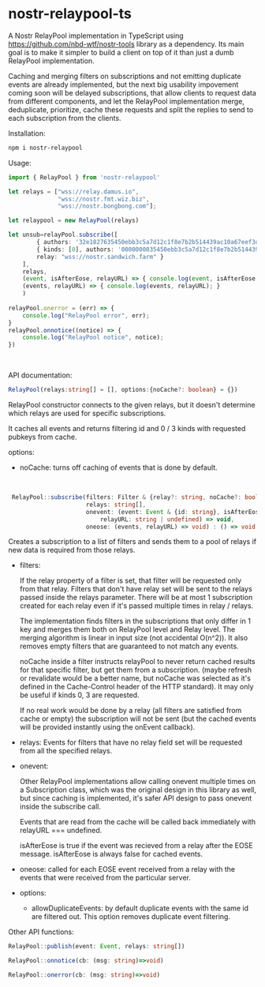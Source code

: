# nostr-relaypool-ts
A Nostr RelayPool implementation in TypeScript using https://github.com/nbd-wtf/nostr-tools library as a dependency. Its main goal is to make it simpler to build a client on top of it than just a dumb
RelayPool implementation.

Caching and merging filters on subscriptions and not emitting duplicate events are already implemented,
but the next big usability impovement coming soon will be delayed subscriptions,
that allow clients to request data from different components, and let the RelayPool implementation
merge, deduplicate, prioritize, cache these requests and split the replies to send to each subscription
from the clients.

Installation:

```bash
npm i nostr-relaypool
```

Usage:

```typescript
import { RelayPool } from 'nostr-relaypool'

let relays = ["wss://relay.damus.io",
              "wss://nostr.fmt.wiz.biz",
              "wss://nostr.bongbong.com"];

let relaypool = new RelayPool(relays)

let unsub=relayPool.subscribe([
        { authors: '32e1827635450ebb3c5a7d12c1f8e7b2b514439ac10a67eef3d9fd9c5c68e245' },
        { kinds: [0], authors: '0000000035450ebb3c5a7d12c1f8e7b2b514439ac10a67eef3d9fd9c5c68e245',
        relay: "wss://nostr.sandwich.farm" }
    ], 
    relays,
    (event, isAfterEose, relayURL) => { console.log(event, isAfterEose, relayURL) },
    (events, relayURL) => { console.log(events, relayURL); }
    )
    
relayPool.onerror = (err) => {
    console.log("RelayPool error", err);
}
relayPool.onnotice((notice) => {
    console.log("RelayPool notice", notice);
})

```
<br/>

API documentation:


```typescript
RelayPool(relays:string[] = [], options:{noCache?: boolean} = {})
```

RelayPool constructor connects to the given relays, but it doesn't determine which relays are used for specific subscriptions.

It caches all events and returns filtering id and 0 / 3 kinds with requested pubkeys from cache.

options:
  - noCache: turns off caching of events that is done by default.

<br/>

```typescript
 RelayPool::subscribe(filters: Filter & {relay?: string, noCache?: boolean},
                      relays: string[],
                      onevent: (event: Event & {id: string}, isAfterEose: boolean,
                          relayURL: string | undefined) => void,
                      oneose: (events, relayURL) => void) : () => void
```
Creates a subscription to a list of filters and sends them to a pool of relays if
new data is required from those relays.

- filters: 

    If the relay property of a filter is set, that filter will be requested only from that relay.
    Filters that don't have relay set will be sent to the relays passed inside
    the relays parameter. There will be at most 1 subscription created for each relay
    even if it's passed multiple times in relay / relays.

     The implementation finds filters in the subscriptions that only differ in 1 key and
         merges them both on RelayPool level and Relay level.
     The merging algorithm is linear in input size (not accidental O(n^2)).
     It also removes empty filters that are guaranteed to not match any events.
     
 
     noCache inside a filter instructs relayPool to never return
       cached results for that specific filter, but get them from a subscription.
     (maybe refresh or revalidate would be a better name, but noCache was selected
         as it's defined in the Cache-Control header of the HTTP standard).
      It may only be useful if kinds 0, 3 are requested.

    If no real work would be done by a relay (all filters are satisfied from cache or empty) the subscription will not be sent
       (but the cached events will be provided instantly using the onEvent callback).

- relays: Events for filters that have no relay field set will be requested from
      all the specified relays.

- onevent: 
  
  Other RelayPool implementations allow calling onevent multiple times
      on a Subscription class, which was the original design in this library as well, but
      since caching is implemented, it's safer API design to pass onevent inside the
        subscribe call.

  Events that are read from the cache will be called back immediately 
    with relayURL === undefined.

  isAfterEose is true if the event was recieved from a relay after the EOSE message.
  isAfterEose is always false for cached events.

- oneose: called for each EOSE event received from a relay with the events
       that were received from the particular server.

- options:

  - allowDuplicateEvents: by default duplicate events with the same id are filtered out.
        This option removes duplicate event filtering.


Other API functions:
```typescript
RelayPool::publish(event: Event, relays: string[])

RelayPool::onnotice(cb: (msg: string)=>void)

RelayPool::onerror(cb: (msg: string)=>void)
```
